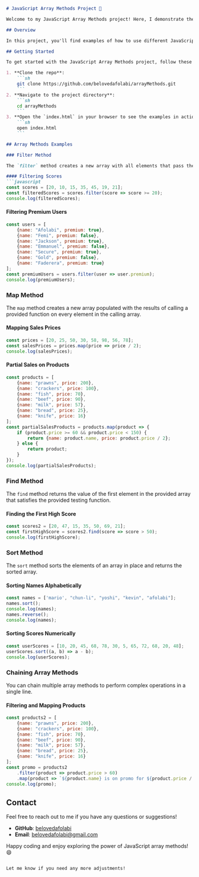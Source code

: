 ```markdown
# JavaScript Array Methods Project 🚀

Welcome to my JavaScript Array Methods project! Here, I demonstrate the use of various array methods such as `filter`, `map`, `find`, and `sort` through practical examples. Let's dive into the details of each method and see some cool implementations.

## Overview

In this project, you'll find examples of how to use different JavaScript array methods to manipulate and transform data. This includes filtering scores, mapping prices, finding specific values, and sorting arrays. Each example is designed to help you understand the power and flexibility of these methods.

## Getting Started

To get started with the JavaScript Array Methods project, follow these steps:

1. **Clone the repo**:
    ```sh
    git clone https://github.com/belovedafolabi/arrayMethods.git
    ```
2. **Navigate to the project directory**:
    ```sh
    cd arrayMethods
    ```
3. **Open the `index.html` in your browser to see the examples in action**:
    ```sh
    open index.html
    ```

## Array Methods Examples

### Filter Method

The `filter` method creates a new array with all elements that pass the test implemented by the provided function.

#### Filtering Scores
```javascript
const scores = [20, 10, 15, 35, 45, 19, 21];
const filteredScores = scores.filter(score => score >= 20);
console.log(filteredScores);
```

#### Filtering Premium Users
```javascript
const users = [
    {name: "Afolabi", premium: true},
    {name: "Femi", premium: false},
    {name: "Jackson", premium: true},
    {name: "Emmanuel", premium: false},
    {name: "Secure", premium: true},
    {name: "Gold", premium: false},
    {name: "Faderera", premium: true}
];
const premiumUsers = users.filter(user => user.premium);
console.log(premiumUsers);
```

### Map Method

The `map` method creates a new array populated with the results of calling a provided function on every element in the calling array.

#### Mapping Sales Prices
```javascript
const prices = [20, 25, 50, 30, 58, 98, 56, 78];
const salesPrices = prices.map(price => price / 2);
console.log(salesPrices);
```

#### Partial Sales on Products
```javascript
const products = [
    {name: "prawns", price: 200},
    {name: "crackers", price: 100},
    {name: "fish", price: 70},
    {name: "beef", price: 90},
    {name: "milk", price: 57},
    {name: "bread", price: 25},
    {name: "knife", price: 16}
];
const partialSalesProducts = products.map(product => {
    if (product.price >= 60 && product.price < 150) {
        return {name: product.name, price: product.price / 2};
    } else {
        return product;
    }
});
console.log(partialSalesProducts);
```

### Find Method

The `find` method returns the value of the first element in the provided array that satisfies the provided testing function.

#### Finding the First High Score
```javascript
const scores2 = [20, 47, 15, 35, 50, 69, 21];
const firstHighScore = scores2.find(score => score > 50);
console.log(firstHighScore);
```

### Sort Method

The `sort` method sorts the elements of an array in place and returns the sorted array.

#### Sorting Names Alphabetically
```javascript
const names = ['mario', "chun-li", "yoshi", "kevin", "afolabi"];
names.sort();
console.log(names);
names.reverse();
console.log(names);
```

#### Sorting Scores Numerically
```javascript
const userScores = [10, 20, 45, 68, 78, 30, 5, 65, 72, 68, 20, 48];
userScores.sort((a, b) => a - b);
console.log(userScores);
```

### Chaining Array Methods

You can chain multiple array methods to perform complex operations in a single line.

#### Filtering and Mapping Products
```javascript
const products2 = [
    {name: "prawns", price: 200},
    {name: "crackers", price: 100},
    {name: "fish", price: 70},
    {name: "beef", price: 90},
    {name: "milk", price: 57},
    {name: "bread", price: 25},
    {name: "knife", price: 16}
];
const promo = products2
    .filter(product => product.price > 60)
    .map(product => `${product.name} is on promo for ${product.price / 2}`);
console.log(promo);
```

## Contact

Feel free to reach out to me if you have any questions or suggestions!

- **GitHub**: [belovedafolabi](https://github.com/belovedafolabi)
- **Email**: [belovedafolabi@gmail.com](mailto:belovedafolabi@gmail.com)

Happy coding and enjoy exploring the power of JavaScript array methods! 😄
```

Let me know if you need any more adjustments!